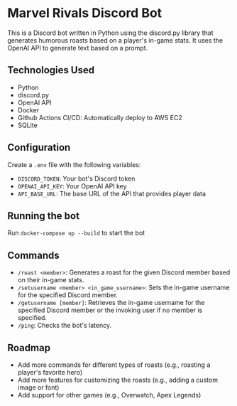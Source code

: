 # Marvel Rivals Discord Bot

This is a Discord bot written in Python using the discord.py library that generates humorous roasts based on a player's in-game stats. It uses the OpenAI API to generate text based on a prompt.

## Technologies Used

- Python
- discord.py
- OpenAI API
- Docker
- Github Actions CI/CD: Automatically deploy to AWS EC2
- SQLite

## Configuration

Create a `.env` file with the following variables:

- `DISCORD_TOKEN`: Your bot's Discord token
- `OPENAI_API_KEY`: Your OpenAI API key
- `API_BASE_URL`: The base URL of the API that provides player data

## Running the bot

Run `docker-compose up --build` to start the bot

## Commands

- `/roast <member>`: Generates a roast for the given Discord member based on their in-game stats.
- `/setusername <member> <in_game_username>`: Sets the in-game username for the specified Discord member.
- `/getusername [member]`: Retrieves the in-game username for the specified Discord member or the invoking user if no member is specified.
- `/ping`: Checks the bot's latency.

## Roadmap

- Add more commands for different types of roasts (e.g., roasting a player's favorite hero)
- Add more features for customizing the roasts (e.g., adding a custom image or font)
- Add support for other games (e.g., Overwatch, Apex Legends)
